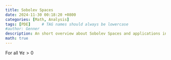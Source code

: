 ```yaml
---
title: Sobolev Spaces
date: 2024-11-30 00:18:20 +0800
categories: [Math, Analysis]
tags: [PDE]     # TAG names should always be lowercase
#author: Genner
description: An short overview about Sobolev Spaces and applications in PDE.
math: true
---
```

For all $\forall \varepsilon >0$
